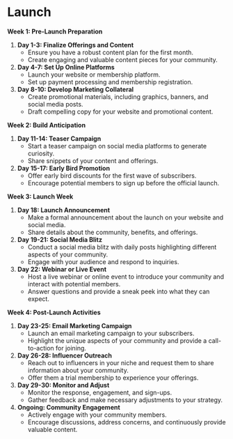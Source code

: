 # Launch

**Week 1: Pre-Launch Preparation**

1. **Day 1-3: Finalize Offerings and Content**
    - Ensure you have a robust content plan for the first month.
    - Create engaging and valuable content pieces for your community.
2. **Day 4-7: Set Up Online Platforms**
    - Launch your website or membership platform.
    - Set up payment processing and membership registration.
3. **Day 8-10: Develop Marketing Collateral**
    - Create promotional materials, including graphics, banners, and social media posts.
    - Draft compelling copy for your website and promotional content.

**Week 2: Build Anticipation**

1. **Day 11-14: Teaser Campaign**
    - Start a teaser campaign on social media platforms to generate curiosity.
    - Share snippets of your content and offerings.
2. **Day 15-17: Early Bird Promotion**
    - Offer early bird discounts for the first wave of subscribers.
    - Encourage potential members to sign up before the official launch.

**Week 3: Launch Week**

1. **Day 18: Launch Announcement**
    - Make a formal announcement about the launch on your website and social media.
    - Share details about the community, benefits, and offerings.
2. **Day 19-21: Social Media Blitz**
    - Conduct a social media blitz with daily posts highlighting different aspects of your community.
    - Engage with your audience and respond to inquiries.
3. **Day 22: Webinar or Live Event**
    - Host a live webinar or online event to introduce your community and interact with potential members.
    - Answer questions and provide a sneak peek into what they can expect.

**Week 4: Post-Launch Activities**

1. **Day 23-25: Email Marketing Campaign**
    - Launch an email marketing campaign to your subscribers.
    - Highlight the unique aspects of your community and provide a call-to-action for joining.
2. **Day 26-28: Influencer Outreach**
    - Reach out to influencers in your niche and request them to share information about your community.
    - Offer them a trial membership to experience your offerings.
3. **Day 29-30: Monitor and Adjust**
    - Monitor the response, engagement, and sign-ups.
    - Gather feedback and make necessary adjustments to your strategy.
4. **Ongoing: Community Engagement**
    - Actively engage with your community members.
    - Encourage discussions, address concerns, and continuously provide valuable content.